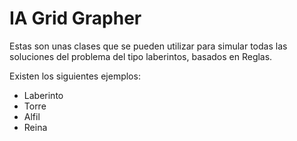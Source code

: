 # IA Grid Grapher

Estas son unas clases que se pueden utilizar para simular todas las soluciones del problema del tipo laberintos, basados en Reglas.

Existen los siguientes ejemplos:

* Laberinto
* Torre
* Alfil
* Reina